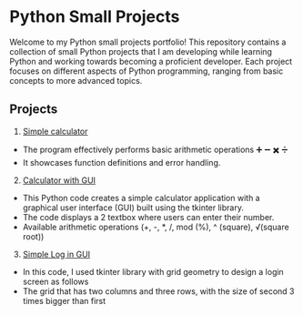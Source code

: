# Python Small Projects 

Welcome to my Python small projects portfolio! 
This repository contains a collection of small Python projects that I am developing while learning Python and working towards becoming a proficient developer.
Each project focuses on different aspects of Python programming, ranging from basic concepts to more advanced topics.


## Projects

1. [Simple calculator](https://github.com/pgnikolov/python-small-projects/blob/main/simple_calculator.py) 
 
 - The program effectively performs basic arithmetic operations :heavy_plus_sign:	:heavy_minus_sign: :heavy_multiplication_x: :heavy_division_sign:
 - It showcases function definitions and error handling. 

2. [Calculator with GUI](https://github.com/pgnikolov/python-small-projects/tree/main/calculator_gui)
 - This Python code creates a simple calculator application with a graphical user interface (GUI) built using the tkinter library.
 - The code displays a 2 textbox where users can enter their number.
 - Available arithmetic operations (+, -, *, /, mod (%), ^ (square), √(square root))
   
3. [Simple Log in GUI](https://github.com/pgnikolov/python-small-projects/blob/main/login.py)
 - In this code, I used tkinter library with grid geometry to design a login screen as follows
 - The grid that has two columns and three rows, with the size of second 3 times bigger than first
